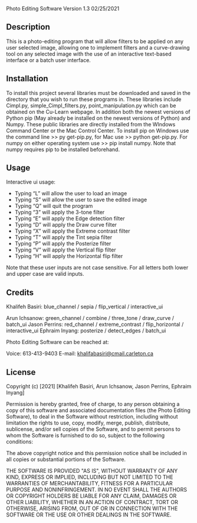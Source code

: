 Photo Editing Software   Version 1.3   02/25/2021


Description
------------ 
This is a photo-editing program that will allow filters to be applied on any user 
selected image, allowing one to implement filters and a curve-drawing tool on any 
selected image with the use of an interactive text-based interface or a batch user 
interface. 


Installation
-------------
To install this project several libraries must be downloaded and saved in the directory 
that you wish to run these programs in. These libraries include Cimpl.py, simple_Cimpl_filters.py, 
point_manipulation.py which can be obtained on the Cu-Learn webpage. In addition both the newest 
versions of Python pip (May already be installed on the newest versions of Python) and Numpy. 
These public libraries are directly installed from the WIndows Command Center or the Mac Control Center. 
To install pip on Windows use the command line >> py get-pip.py, for Mac use >> python get-pip.py. 
For numpy on either operating system use >> pip install numpy. Note that numpy requires pip to be 
installed beforehand.


Usage
------
Interactive ui usage:

- Typing “L” will allow the user to load an image
- Typing “S” will allow the user to save the edited image
- Typing “Q” will quit the program
- Typing “3” will apply the 3-tone filter 
- Typing “E” will apply the Edge detection filter
- Typing “D” will apply the Draw curve filter
- Typing “X” will apply the Extreme contrast filter
- Typing “T” will apply the Tint sepia filter
- Typing “P” will apply the Posterize filter
- Typing “V” will apply the Vertical flip filter
- Typing “H” will apply the Horizontal flip filter

Note that these user inputs are not case sensitive. For all letters both lower and upper 
case are valid inputs.


Credits
--------
Khalifeh Basiri: blue_channel / sepia / flip_vertical / interactive_ui

Arun Ichsanow: green_channel / combine / three_tone / draw_curve / batch_ui
Jason Perrins: red_channel / extreme_contrast / flip_horizontal / interactive_ui
Ephraim Inyang: posterize / detect_edges / batch_ui


Photo Editing Software can be reached at:

Voice: 613-413-9403
E-mail: khalifabasiri@cmail.carleton.ca



License
--------
Copyright (c) [2021] [Khalifeh Basiri, Arun Ichsanow, Jason Perrins, Ephraim Inyang]

Permission is hereby granted, free of charge, to any person obtaining a copy of this 
software and associated documentation files (the Photo Editing Software), to deal in the Software 
without restriction, including without limitation the rights to use, copy, modify, merge, 
publish, distribute, sublicense, and/or sell copies of the Software, and to permit persons 
to whom the Software is furnished to do so, subject to the following conditions:

The above copyright notice and this permission notice shall be included in all copies 
or substantial portions of the Software.

THE SOFTWARE IS PROVIDED "AS IS", WITHOUT WARRANTY OF ANY KIND, EXPRESS OR IMPLIED, 
INCLUDING BUT NOT LIMITED TO THE WARRANTIES OF MERCHANTABILITY, FITNESS FOR A PARTICULAR 
PURPOSE AND NONINFRINGEMENT. IN NO EVENT SHALL THE AUTHORS OR COPYRIGHT HOLDERS BE LIABLE 
FOR ANY CLAIM, DAMAGES OR OTHER LIABILITY, WHETHER IN AN ACTION OF CONTRACT, TORT OR OTHERWISE, 
ARISING FROM, OUT OF OR IN CONNECTION WITH THE SOFTWARE OR THE USE OR OTHER DEALINGS IN THE SOFTWARE.
